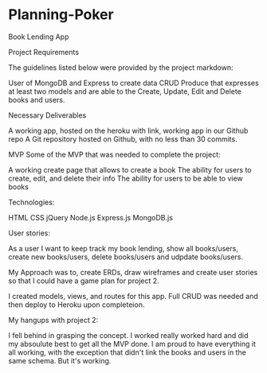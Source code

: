 # Planning-Poker

Book Lending App

Project Requirements

The guidelines listed below were provided by the project markdown:

User of MongoDB and Express to create data CRUD Produce that expresses at least two models and are able to the Create, Update, Edit and Delete books and users.

Necessary Deliverables

A working app, hosted on the heroku with link, working app in our Github repo A Git repository hosted on Github, with no less than 30 commits.

MVP Some of the MVP that was needed to complete the project:

A working create page that allows to create a book
The ability for users to create, edit, and delete their info
The ability for users to be able to view books

Technologies:

HTML
CSS
jQuery
Node.js
Express.js
MongoDB.js


User stories:

 As a user I want to keep track my book lending, show all books/users, create new books/users, delete books/users and udpdate books/users.

My Approach was to, create ERDs, draw wireframes and create user stories so that I could have a game plan for project 2.

I created models, views, and routes for this app. Full CRUD was needed and then deploy to Heroku upon completeion.

My hangups with project 2:

I fell behind in grasping the concept. I worked really worked hard and did my absoulute best to get all the MVP done. I am proud to have everything it all working, with the exception that didn't link the books and users in the same schema. But it's working.

